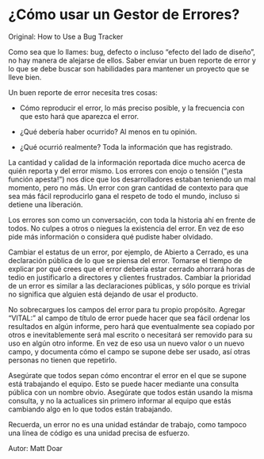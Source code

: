 # ¿Cómo usar un Gestor de Errores?

Original: How to Use a Bug Tracker

Como sea que lo llames: bug, defecto o incluso “efecto del lado de
diseño”, no hay manera de alejarse de ellos. Saber enviar un buen
reporte de error y lo que se debe buscar son habilidades para mantener
un proyecto que se lleve bien.

Un buen reporte de error necesita tres cosas:

* Cómo reproducir el error, lo más preciso posible, y la frecuencia con
que esto hará que aparezca el error.

* ¿Qué debería haber ocurrido? Al menos en tu opinión.
* ¿Qué ocurrió realmente? Toda la información que has registrado.

La cantidad y calidad de la información reportada dice mucho acerca de
quién reporta y del error mismo. Los errores con enojo o tensión (“¡esta
función apesta!”) nos dice que los desarrolladores estaban teniendo un
mal momento, pero no más. Un error con gran cantidad de contexto para
que sea más fácil reproducirlo gana el respeto de todo el mundo, incluso
si detiene una liberación.

Los errores son como un conversación, con toda la historia ahí en frente
de todos. No culpes a otros o niegues la existencia del error. En vez de
eso pide más información o considera qué pudiste haber olvidado.

Cambiar el estatus de un error, por ejemplo, de Abierto a Cerrado, es
una declaración pública de lo que se piensa del error. Tomarse el tiempo
de explicar por qué crees que el error debería estar cerrado ahorrará
horas de tedio en justificarlo a directores y clientes frustrados.
Cambiar la prioridad de un error es similar a las declaraciones
públicas, y sólo porque es trivial no significa que alguien está dejando
de usar el producto.

No sobrecargues los campos del error para tu propio propósito. Agregar
“VITAL:” al campo de título de error puede hacer que sea fácil ordenar
los resultados en algún informe, pero hará que eventualmente sea copiado
por otros e inevitablemente será mal escrito o necesitará ser removido
para su uso en algún otro informe. En vez de eso usa un nuevo valor o un
nuevo campo, y documenta cómo el campo se supone debe ser usado, así
otras personas no tienen que repetirlo.

Asegúrate que todos sepan cómo encontrar el error en el que se supone
está trabajando el equipo. Esto se puede hacer mediante una consulta
pública con un nombre obvio. Asegúrate que todos están usando la misma
consulta, y no la actualices sin primero informar al equipo que estás
cambiando algo en lo que todos están trabajando.

Recuerda, un error no es una unidad estándar de trabajo, como tampoco
una línea de código es una unidad precisa de esfuerzo.

Autor: Matt Doar
